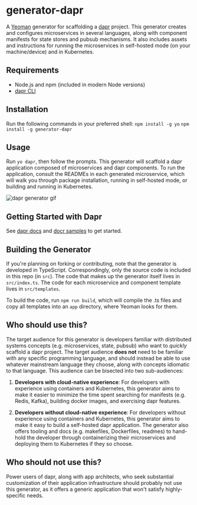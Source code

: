 # generator-dapr

A [Yeoman](http://yeoman.io) generator for scaffolding a [dapr](http://dapr.io) project. This generator creates and configures microservices in several languages, along with component manifests for state stores and pubsub mechanisms. It also includes assets and instructions for running the microservices in self-hosted mode (on your machine/device) and in Kubernetes.

## Requirements

- Node.js and npm (included in modern Node versions)
- [dapr CLI](https://github.com/dapr/cli/releases)

## Installation

Run the following commands in your preferred shell:
`npm install -g yo`
`npm install -g generator-dapr`

## Usage

Run `yo dapr`, then follow the prompts. This generator will scaffold a dapr application composed of microservices and dapr components. To run the application, consult the READMEs in each generated microservice, which will walk you through package installation, running in self-hosted mode, or building and running in Kubernetes. 

![dapr generator gif](https://github.com/dapr/generator-dapr/blob/master/dapr-generator.gif)

## Getting Started with Dapr

See [dapr docs](https://github.com/dapr/docs) and [docr samples](https://github.com/dapr/samples) to get started.

## Building the Generator

If you're planning on forking or contributing, note that the generator is developed in TypeScript. Correspondingly, only the source code is included in this repo (in `src`). The code that makes up the generator itself lives in `src/index.ts`. The code for each microservice and component template lives in `src/templates`.

To build the code, run `npm run build`, which will compile the .ts files and copy all templates into an `app` directory, where Yeoman looks for them.

## Who should use this?

The target audience for this generator is developers familiar with distributed systems concepts (e.g. microservices, state, pubsub) who want to _quickly_ scaffold a dapr project. The target audience **does not** need to be familiar with any specific programming language, and should instead be able to use whatever mainstream language they choose, along with concepts idiomatic to that language. This audience can be bisected into two sub-audiences:

1. **Developers with cloud-native experience**: For developers with experience using containers and Kubernetes, this generator aims to make it easier to minimize the time spent searching for manifests (e.g. Redis, Kafka), building docker images, and exercising dapr features.

2. **Developers without cloud-native experience**: For developers without experience using containers and Kubernetes, this generator aims to make it easy to build a self-hosted dapr application. The generator also offers tooling and docs (e.g. makefiles, Dockerfiles, readmes) to hand-hold the developer through containerizing their microservices and deploying them to Kubernetes if they so choose.

## Who should not use this?
Power users of dapr, along with app architects, who seek substantial customization of their application infrastructure should probably not use this generator, as it offers a generic application that won't satisfy highly-specific needs.
